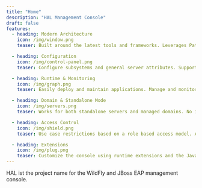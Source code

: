 ```yaml
---
title: "Home"
description: "HAL Management Console"
draft: false
features:
  - heading: Modern Architecture
    icon: /img/window.png
    teaser: Built around the latest tools and frameworks. Leverages PatternFly and follows best practices. Strong and solid foundation by using GWT and Elemento. Blazing fast and compatible with every modern browser. 

  - heading: Configuration
    icon: /img/control-panel.png
    teaser: Configure subsystems and general server attributes. Supports a wide range of subsystems and components out-of-the-box. Includes a generic model browser to access every single resource and attribute. 

  - heading: Runtime & Monitoring
    icon: /img/graph.png
    teaser: Easily deploy and maintain applications. Manage and monitor components on standalone servers or across large domains.

  - heading: Domain & Standalone Mode
    icon: /img/servers.png
    teaser: Works for both standalone servers and managed domains. No installation hassle. Just fire up your web browser.

  - heading: Access Control
    icon: /img/shield.png
    teaser: Use case restrictions based on a role based access model. Assign roles to users and groups. See only those resources you have access to. 

  - heading: Extensions
    icon: /img/plug.png
    teaser: Customize the console using runtime extensions and the JavaScript API.
---
```

HAL ist the project name for the WildFly and JBoss EAP management console.
